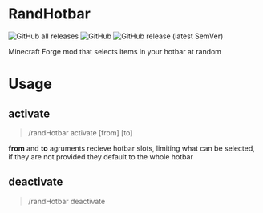 # RandHotbar

![GitHub all releases](https://img.shields.io/github/downloads/esWhistler/RandHotbar/total)
![GitHub](https://img.shields.io/github/license/esWhistler/RandHotbar)
![GitHub release (latest SemVer)](https://img.shields.io/github/v/release/esWhistler/RandHotbar)

Minecraft Forge mod that selects items in your hotbar at random

# Usage

## activate

> /randHotbar activate [from] [to]

**from** and **to** agruments recieve hotbar slots, limiting what can be selected, if they are not provided they default to the whole hotbar

## deactivate

> /randHotbar deactivate
